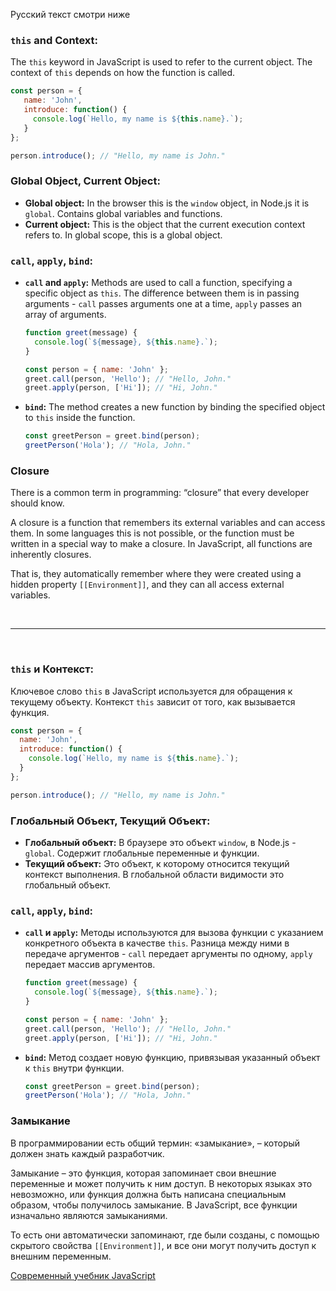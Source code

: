 Русский текст смотри ниже

### `this` and Context:

The `this` keyword in JavaScript is used to refer to the current object. The context of `this` depends on how the function is called.

```javascript
const person = {
   name: 'John',
   introduce: function() {
     console.log(`Hello, my name is ${this.name}.`);
   }
};

person.introduce(); // "Hello, my name is John."
```

### Global Object, Current Object:

- **Global object:** In the browser this is the `window` object, in Node.js it is `global`. Contains global variables and functions.
- **Current object:** This is the object that the current execution context refers to. In global scope, this is a global object.

### `call`, `apply`, `bind`:

- **`call` and `apply`:** Methods are used to call a function, specifying a specific object as `this`. The difference between them is in passing arguments - `call` passes arguments one at a time, `apply` passes an array of arguments.
   ```javascript
   function greet(message) {
     console.log(`${message}, ${this.name}.`);
   }

   const person = { name: 'John' };
   greet.call(person, 'Hello'); // "Hello, John."
   greet.apply(person, ['Hi']); // "Hi, John."
   ```

- **`bind`:** The method creates a new function by binding the specified object to `this` inside the function.
   ```javascript
   const greetPerson = greet.bind(person);
   greetPerson('Hola'); // "Hola, John."
   ```
  
### Closure
There is a common term in programming: “closure” that every developer should know.

A closure is a function that remembers its external variables and can access them. In some languages this is not possible, or the function must be written in a special way to make a closure. In JavaScript, all functions are inherently closures.

That is, they automatically remember where they were created using a hidden property `[[Environment]]`, and they can all access external variables.

<br/><hr/><br/>

### `this` и Контекст:

Ключевое слово `this` в JavaScript используется для обращения к текущему объекту. Контекст `this` зависит от того, как вызывается функция.

```javascript
const person = {
  name: 'John',
  introduce: function() {
    console.log(`Hello, my name is ${this.name}.`);
  }
};

person.introduce(); // "Hello, my name is John."
```

### Глобальный Объект, Текущий Объект:

- **Глобальный объект:** В браузере это объект `window`, в Node.js - `global`. Содержит глобальные переменные и функции.
- **Текущий объект:** Это объект, к которому относится текущий контекст выполнения. В глобальной области видимости это глобальный объект.

### `call`, `apply`, `bind`:

- **`call` и `apply`:** Методы используются для вызова функции с указанием конкретного объекта в качестве `this`. Разница между ними в передаче аргументов - `call` передает аргументы по одному, `apply` передает массив аргументов.
  ```javascript
  function greet(message) {
    console.log(`${message}, ${this.name}.`);
  }

  const person = { name: 'John' };
  greet.call(person, 'Hello'); // "Hello, John."
  greet.apply(person, ['Hi']); // "Hi, John."
  ```

- **`bind`:** Метод создает новую функцию, привязывая указанный объект к `this` внутри функции.
  ```javascript
  const greetPerson = greet.bind(person);
  greetPerson('Hola'); // "Hola, John."
  ```
  
###  Замыкание
В программировании есть общий термин: «замыкание», – который должен знать каждый разработчик.

Замыкание – это функция, которая запоминает свои внешние переменные и может получить к ним доступ. В некоторых языках это невозможно, или функция должна быть написана специальным образом, чтобы получилось замыкание. В JavaScript, все функции изначально являются замыканиями.

То есть они автоматически запоминают, где были созданы, с помощью скрытого свойства `[[Environment]]`, и все они могут получить доступ к внешним переменным.


<a href="https://learn.javascript.ru/" target="_blank">Современный учебник JavaScript</a>

